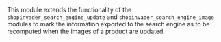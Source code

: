 This module extends the functionality of the `shopinvader_search_engine_update` and
`shopinvader_search_engine_image` modules to mark the information exported to the search
engine as to be recomputed when the images of a product are updated.

